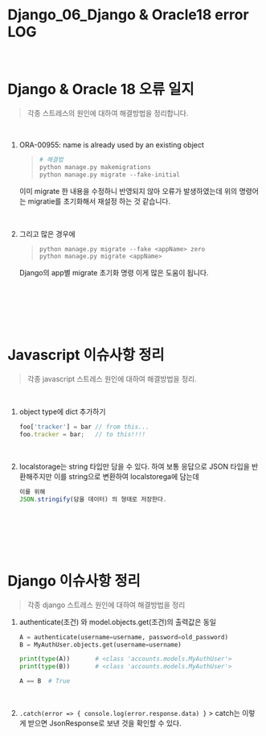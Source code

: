 # Django_06_Django & Oracle18 error LOG


​		

# Django & Oracle 18 오류 일지

> 각종 스트레스의 원인에 대하여 해결방법을 정리합니다.

​					

1. ORA-00955: name is already used by an existing object

   > ```python
   > # 해결법
   > python manage.py makemigrations
   > python manage.py migrate --fake-initial
   > ```

   이미 migrate 한 내용을 수정하니 반영되지 않아 오류가 발생하였는데 위의 명령어는 migratie를 초기화해서 재설정 하는 것 같습니다. 

   ​				

2. 그리고 많은 경우에

   > ```python
   > python manage.py migrate --fake <appName> zero
   > python manage.py migrate <appName>
   > ```

   Django의 app별 migrate 초기화 명령 이게 많은 도움이 됩니다.

   ​			

   ​			

   ​			

# Javascript 이슈사항 정리

> 각종 javascript 스트레스 원인에 대하여 해결방법을 정리.

​				

1. object type에 dict 추가하기

   ```javascript
   foo['tracker'] = bar // from this...
   foo.tracker = bar;   // to this!!!!
   ```

   ​			

2. localstorage는 string 타입만 담을 수 있다. 하여 보통 응답으로 JSON 타입을 반환해주지만 이를 string으로 변환하여 localstorega에 담는데

   ```javascript
   이를 위해 
   JSON.stringify(담을 데이터) 의 형태로 저장한다.
   ```

   ​			

   ​			

   ​			

# Django 이슈사항 정리

> 각종 django 스트레스 원인에 대하여 해결방법을 정리

1. authenticate(조건) 와 model.objects.get(조건)의 출력값은 동일

   ```python
   A = authenticate(username=username, password=old_password)
   B = MyAuthUser.objects.get(username=username)
   
   print(type(A))		# <class 'accounts.models.MyAuthUser'>
   print(type(B))		# <class 'accounts.models.MyAuthUser'>
   
   A == B  # True
   ```

   ​			

2. `.catch(error => { console.log(error.response.data) }`  > catch는 이렇게 받으면 JsonResponse로 보낸 것을 확인할 수 있다.

   ​		

   ​		

   ​		

   ​	

